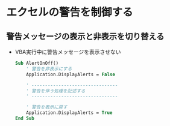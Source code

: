 # エクセルの警告を制御する

## 警告メッセージの表示と非表示を切り替える

* VBA実行中に警告メッセージを表示させない

  ```vb
  Sub AlertOnOff()
      ' 警告を非表示にする
      Application.DisplayAlerts = False

      ' --------------------------------
      ' 警告を伴う処理を記述する
      ' --------------------------------

      ' 警告を表示に戻す
      Application.DisplayAlerts = True
  End Sub
  ```

